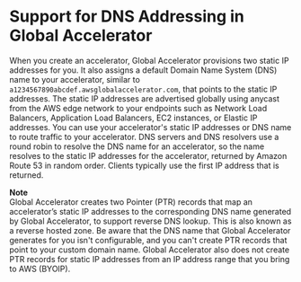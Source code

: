 # Support for DNS Addressing in Global Accelerator<a name="about-accelerators.dns-addressing"></a>

When you create an accelerator, Global Accelerator provisions two static IP addresses for you\. It also assigns a default Domain Name System \(DNS\) name to your accelerator, similar to `a1234567890abcdef.awsglobalaccelerator.com`, that points to the static IP addresses\. The static IP addresses are advertised globally using anycast from the AWS edge network to your endpoints such as Network Load Balancers, Application Load Balancers, EC2 instances, or Elastic IP addresses\. You can use your accelerator's static IP addresses or DNS name to route traffic to your accelerator\. DNS servers and DNS resolvers use a round robin to resolve the DNS name for an accelerator, so the name resolves to the static IP addresses for the accelerator, returned by Amazon Route 53 in random order\. Clients typically use the first IP address that is returned\.

**Note**  
Global Accelerator creates two Pointer \(PTR\) records that map an accelerator’s static IP addresses to the corresponding DNS name generated by Global Accelerator, to support reverse DNS lookup\. This is also known as a reverse hosted zone\. Be aware that the DNS name that Global Accelerator generates for you isn't configurable, and you can't create PTR records that point to your custom domain name\. Global Accelerator also does not create PTR records for static IP addresses from an IP address range that you bring to AWS \(BYOIP\)\.